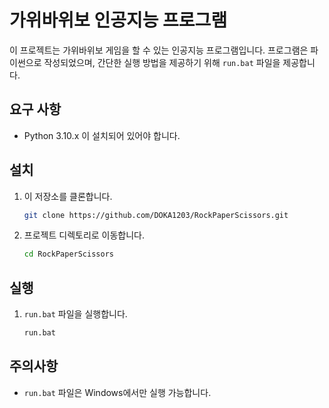 # 가위바위보 인공지능 프로그램

이 프로젝트는 가위바위보 게임을 할 수 있는 인공지능 프로그램입니다. 프로그램은 파이썬으로 작성되었으며, 간단한 실행 방법을 제공하기 위해 `run.bat` 파일을 제공합니다.

## 요구 사항

- Python 3.10.x 이 설치되어 있어야 합니다.

## 설치

1. 이 저장소를 클론합니다.

    ```bash
    git clone https://github.com/DOKA1203/RockPaperScissors.git
    ```

2. 프로젝트 디렉토리로 이동합니다.

    ```bash
    cd RockPaperScissors
    ```

## 실행

1. `run.bat` 파일을 실행합니다.

    ```bash
    run.bat
    ```


## 주의사항

- `run.bat` 파일은 Windows에서만 실행 가능합니다.
